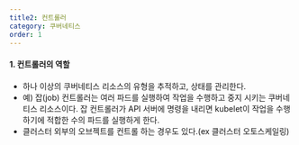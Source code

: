 ```yaml
---
title2: 컨트롤러
category: 쿠버네티스
order: 1
---
```


#### 1. 컨트롤러의 역할 ####
- 하나 이상의 쿠버네티스 리소스의 유형을 추적하고, 상태를 관리한다. 
- 예) 잡(job) 컨트롤러는 여러 파드를 실행하여 작업을 수행하고 중지 시키는 쿠버네티스 리소스이다. 
잡 컨트롤러가 API 서버에 명령을 내리면 kubelet이 작업을 수행하기에 적합한 수의 파드를 실행하게 한다. 
- 클러스터 외부의 오브젝트를 컨트롤 하는 경우도 있다.(ex 클러스터 오토스케일링)
